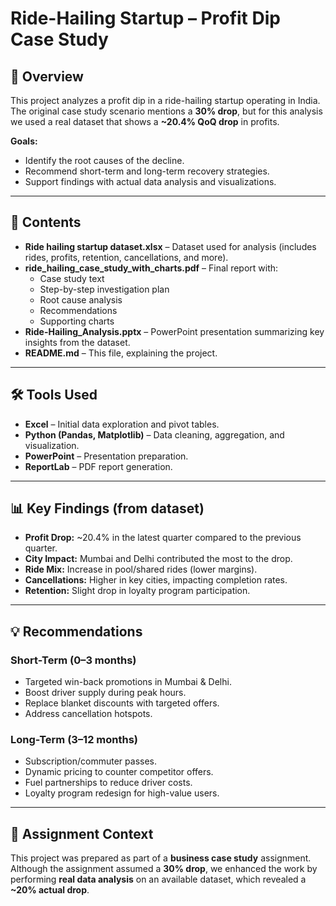 # Ride-Hailing Startup – Profit Dip Case Study

## 📌 Overview
This project analyzes a profit dip in a ride-hailing startup operating in India.  
The original case study scenario mentions a **30% drop**, but for this analysis we used a real dataset that shows a **~20.4% QoQ drop** in profits.

**Goals:**
- Identify the root causes of the decline.
- Recommend short-term and long-term recovery strategies.
- Support findings with actual data analysis and visualizations.

---

## 📂 Contents
- **Ride hailing startup dataset.xlsx** – Dataset used for analysis (includes rides, profits, retention, cancellations, and more).
- **ride_hailing_case_study_with_charts.pdf** – Final report with:
  - Case study text
  - Step-by-step investigation plan
  - Root cause analysis
  - Recommendations
  - Supporting charts
- **Ride-Hailing_Analysis.pptx** – PowerPoint presentation summarizing key insights from the dataset.
- **README.md** – This file, explaining the project.

---

## 🛠 Tools Used
- **Excel** – Initial data exploration and pivot tables.
- **Python (Pandas, Matplotlib)** – Data cleaning, aggregation, and visualization.
- **PowerPoint** – Presentation preparation.
- **ReportLab** – PDF report generation.

---

## 📊 Key Findings (from dataset)
- **Profit Drop:** ~20.4% in the latest quarter compared to the previous quarter.
- **City Impact:** Mumbai and Delhi contributed the most to the drop.
- **Ride Mix:** Increase in pool/shared rides (lower margins).
- **Cancellations:** Higher in key cities, impacting completion rates.
- **Retention:** Slight drop in loyalty program participation.

---

## 💡 Recommendations

### Short-Term (0–3 months)
- Targeted win-back promotions in Mumbai & Delhi.
- Boost driver supply during peak hours.
- Replace blanket discounts with targeted offers.
- Address cancellation hotspots.

### Long-Term (3–12 months)
- Subscription/commuter passes.
- Dynamic pricing to counter competitor offers.
- Fuel partnerships to reduce driver costs.
- Loyalty program redesign for high-value users.

---

## 📜 Assignment Context
This project was prepared as part of a **business case study** assignment.  
Although the assignment assumed a **30% drop**, we enhanced the work by performing **real data analysis** on an available dataset, which revealed a **~20% actual drop**.
